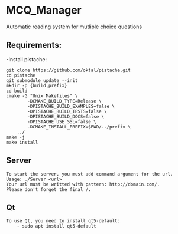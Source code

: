 # MCQ_Manager
Automatic reading system for mutliple choice questions

## Requirements:
-Install pistache:
```
git clone https://github.com/oktal/pistache.git
cd pistache
git submodule update --init
mkdir -p {build,prefix}
cd build
cmake -G "Unix Makefiles" \
        -DCMAKE_BUILD_TYPE=Release \
        -DPISTACHE_BUILD_EXAMPLES=false \
        -DPISTACHE_BUILD_TESTS=false \
        -DPISTACHE_BUILD_DOCS=false \
        -DPISTACHE_USE_SSL=false \
        -DCMAKE_INSTALL_PREFIX=$PWD/../prefix \
	../
make -j
make install
```

## Server

```
To start the server, you must add command argument for the url.
Usage: ./Server <url>
Your url must be writted with pattern: http://domain.com/.
Please don't forget the final /.
```

## Qt

```
To use Qt, you need to install qt5-default:
    - sudo apt install qt5-default
```
